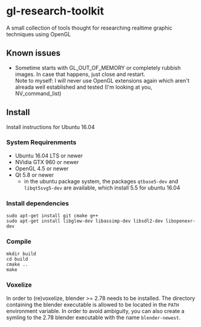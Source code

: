 # gl-research-toolkit
A small collection of tools thought for researching realtime graphic techniques using OpenGL

## Known issues

- Sometime starts with GL_OUT_OF_MEMORY or completely rubbish images. In case that happens, just close and restart.  
    Note to myself: I will never use OpenGL extensions again which aren't alreada well established and tested (I'm looking at you, NV_command_list)


## Install

Install instructions for Ubuntu 16.04

### System Requirenments

- Ubuntu 16.04 LTS or newer
- NVidia GTX 960 or newer
- OpenGL 4.5 or newer
- Qt 5.8 or newer
    - in the ubuntu package system, the packages `qtbase5-dev` and `libqt5svg5-dev` are available, which install 5.5 for ubuntu 16.04

### Install dependencies

    sudo apt-get install git cmake g++ 
    sudo apt-get install libglew-dev libassimp-dev libsdl2-dev libopenexr-dev
    
    
### Compile

    mkdir build
    cd build
    cmake ..
    make
    
### Voxelize

In order to (re)voxelize, blender >= 2.78 needs to be installed. The directory containing the blender executable is allowed to be located in the `PATH` environment variable. In order to avoid ambiguity, you can also create a symling to the 2.78 blender executable with the name `blender-newest`.
